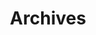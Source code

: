 ---
title: "Archives"
layout: "archives"
slug: "archives"
menu:
    main:
        weight: -70
        pre: archives
---